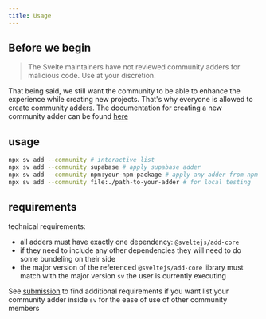 ```yaml
---
title: Usage
---
```


## Before we begin

> The Svelte maintainers have not reviewed community adders for malicious code. Use at your discretion.

That being said, we still want the community to be able to enhance the experience while creating new projects. That's why everyone is allowed to create community adders. The documentation for creating a new community adder can be found [here](docs)

## usage

```bash
npx sv add --community # interactive list
npx sv add --community supabase # apply supabase adder
npx sv add --community npm:your-npm-package # apply any adder from npm
npx sv add --community file:./path-to-your-adder # for local testing
```

## requirements

technical requirements:

- all adders must have exactly one dependency: `@sveltejs/add-core`
- if they need to include any other dependencies they will need to do some bundeling on their side
- the major version of the referenced `@sveltejs/add-core` library must match with the major version `sv` the user is currently executing

See [submission](submission#requirements) to find additional requirements if you want list your community adder inside `sv` for the ease of use of other community members
